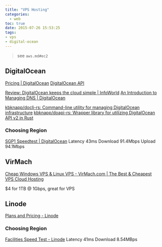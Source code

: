 ```yaml
---
title: "VPS Hosting"
categories:
  - web
toc: true
date: 2015-07-26 15:53:25
tags:
- vps
- digital-ocean
---
```


> see `aws.md#ec2`

## DigitalOcean

[Pricing | DigitalOcean](https://www.digitalocean.com/pricing/)
[DigitalOcean API](https://developers.digitalocean.com/documentation/)

[Review: DigitalOcean keeps the cloud simple | InfoWorld](http://www.infoworld.com/article/3155347/cloud-computing/review-digitalocean-keeps-cloud-simple.html)
[An Introduction to Managing DNS | DigitalOcean](https://www.digitalocean.com/community/tutorial_series/an-introduction-to-managing-dns)

[kbknapp/docli-rs: Command-line utility for managing DigitalOcean infrastructure](https://github.com/kbknapp/docli-rs)
[kbknapp/doapi-rs: Wrapper library for utilizing DigitalOcean API v2 in Rust](https://github.com/kbknapp/doapi-rs)

### Choosing Region

[SGP1 Speedtest | DigitalOcean](http://speedtest-sgp1.digitalocean.com/)
Latency 43ms
Download 91.4Mbps
Upload 94.1Mbps

## VirMach

[Cheap Windows VPS & Linux VPS - VirMach.com | The Best & Cheapest VPS Cloud Hosting](https://virmach.com/)

$4 for 1TB @ 1Gbps, great for VPS

## Linode

[Plans and Pricing - Linode](https://www.linode.com/pricing)

### Choosing Region

[Facilities Speed Test - Linode](https://www.linode.com/speedtest)
Latency 41ms
Download 8.54MBps
